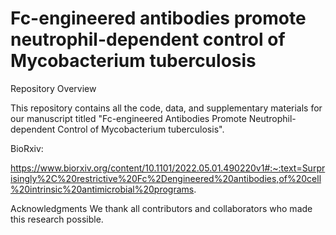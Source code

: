# Fc-engineered antibodies promote neutrophil-dependent control of Mycobacterium tuberculosis






Repository Overview

This repository contains all the code, data, and supplementary materials for our manuscript titled "Fc-engineered Antibodies Promote Neutrophil-dependent Control of Mycobacterium tuberculosis".






BioRxiv: 

https://www.biorxiv.org/content/10.1101/2022.05.01.490220v1#:~:text=Surprisingly%2C%20restrictive%20Fc%2Dengineered%20antibodies,of%20cell%20intrinsic%20antimicrobial%20programs.







Acknowledgments
We thank all contributors and collaborators who made this research possible.
